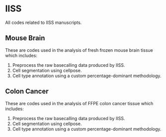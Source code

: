 # IISS
All codes related to IISS manuscripts.

## Mouse Brain
These are codes used in the analysis of fresh frozen mouse brain tissue which includes:
1. Preprocess the raw basecalling data produced by IISS.
2. Cell segmentation using cellpose.
3. Cell type annotation using a custom percentage-dominant methodology. 

## Colon Cancer
These are codes used in the analysis of FFPE colon cancer tissue which includes:
1. Preprocess the raw basecalling data produced by IISS.
2. Cell segmentation using cellpose.
3. Cell type annotation using a custom percentage-dominant methodology. 
